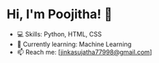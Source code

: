 # Hi, I'm Poojitha! 👋
- 💻 Skills: Python, HTML, CSS
- 🌱 Currently learning: Machine Learning
- 📫 Reach me: [jinkasujatha77998@gmail.com]

